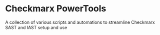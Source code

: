 # Checkmarx PowerTools

A collection of various scripts and automations to streamline Checkmarx SAST and IAST setup and use
